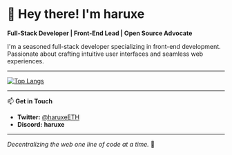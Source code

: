 # 🎨 Hey there! I'm **haruxe**

**Full-Stack Developer | Front-End Lead | Open Source Advocate**

I'm a seasoned full-stack developer specializing in front-end development. Passionate about crafting intuitive user interfaces and seamless web experiences.

---

[![Top Langs](https://github-readme-stats.vercel.app/api/top-langs/?username=haruxe&layout=compact&theme=radical)](https://github.com/anuraghazra/github-readme-stats)

---

📫 **Get in Touch**

- **Twitter:** [@haruxeETH](https://twitter.com/haruxeETH)
- **Discord:** **haruxe**

---

*Decentralizing the web one line of code at a time.* 💫

